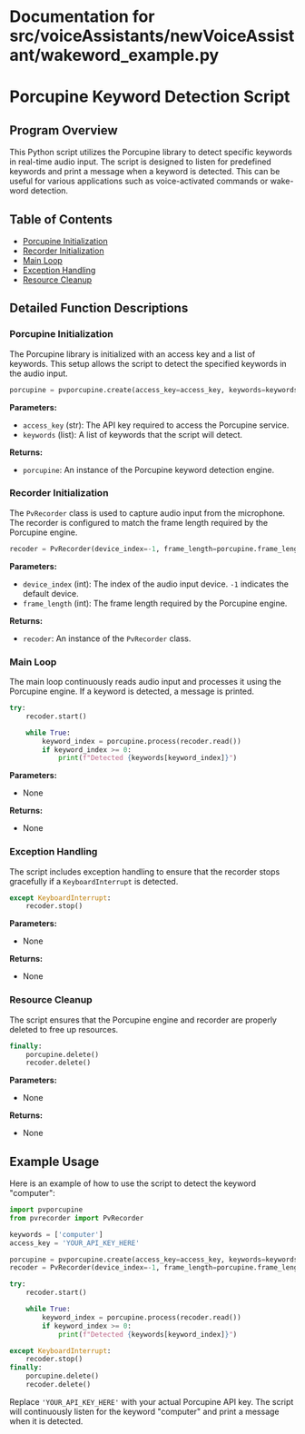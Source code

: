 # Documentation for src/voiceAssistants/newVoiceAssistant/wakeword_example.py

# Porcupine Keyword Detection Script

## Program Overview

This Python script utilizes the Porcupine library to detect specific keywords in real-time audio input. The script is designed to listen for predefined keywords and print a message when a keyword is detected. This can be useful for various applications such as voice-activated commands or wake-word detection.

## Table of Contents

- [Porcupine Initialization](#porcupine-initialization)
- [Recorder Initialization](#recorder-initialization)
- [Main Loop](#main-loop)
- [Exception Handling](#exception-handling)
- [Resource Cleanup](#resource-cleanup)

## Detailed Function Descriptions

### Porcupine Initialization

The Porcupine library is initialized with an access key and a list of keywords. This setup allows the script to detect the specified keywords in the audio input.

```python
porcupine = pvporcupine.create(access_key=access_key, keywords=keywords)
```

**Parameters:**
- `access_key` (str): The API key required to access the Porcupine service.
- `keywords` (list): A list of keywords that the script will detect.

**Returns:**
- `porcupine`: An instance of the Porcupine keyword detection engine.

### Recorder Initialization

The `PvRecorder` class is used to capture audio input from the microphone. The recorder is configured to match the frame length required by the Porcupine engine.

```python
recoder = PvRecorder(device_index=-1, frame_length=porcupine.frame_length)
```

**Parameters:**
- `device_index` (int): The index of the audio input device. `-1` indicates the default device.
- `frame_length` (int): The frame length required by the Porcupine engine.

**Returns:**
- `recoder`: An instance of the `PvRecorder` class.

### Main Loop

The main loop continuously reads audio input and processes it using the Porcupine engine. If a keyword is detected, a message is printed.

```python
try:
    recoder.start()

    while True:
        keyword_index = porcupine.process(recoder.read())
        if keyword_index >= 0:
            print(f"Detected {keywords[keyword_index]}")
```

**Parameters:**
- None

**Returns:**
- None

### Exception Handling

The script includes exception handling to ensure that the recorder stops gracefully if a `KeyboardInterrupt` is detected.

```python
except KeyboardInterrupt:
    recoder.stop()
```

**Parameters:**
- None

**Returns:**
- None

### Resource Cleanup

The script ensures that the Porcupine engine and recorder are properly deleted to free up resources.

```python
finally:
    porcupine.delete()
    recoder.delete()
```

**Parameters:**
- None

**Returns:**
- None

## Example Usage

Here is an example of how to use the script to detect the keyword "computer":

```python
import pvporcupine
from pvrecorder import PvRecorder

keywords = ['computer']
access_key = 'YOUR_API_KEY_HERE'

porcupine = pvporcupine.create(access_key=access_key, keywords=keywords)
recoder = PvRecorder(device_index=-1, frame_length=porcupine.frame_length)

try:
    recoder.start()

    while True:
        keyword_index = porcupine.process(recoder.read())
        if keyword_index >= 0:
            print(f"Detected {keywords[keyword_index]}")

except KeyboardInterrupt:
    recoder.stop()
finally:
    porcupine.delete()
    recoder.delete()
```

Replace `'YOUR_API_KEY_HERE'` with your actual Porcupine API key. The script will continuously listen for the keyword "computer" and print a message when it is detected.